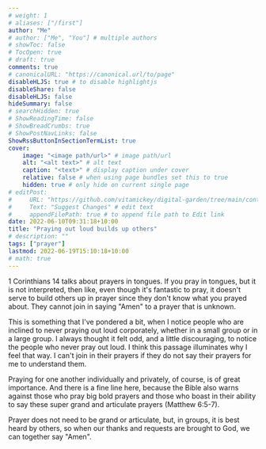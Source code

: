 ```yaml
---
# weight: 1
# aliases: ["/first"]
author: "Me"
# author: ["Me", "You"] # multiple authors
# showToc: false
# TocOpen: true
# draft: true
comments: true
# canonicalURL: "https://canonical.url/to/page"
disableHLJS: true # to disable highlightjs
disableShare: false
disableHLJS: false
hideSummary: false
# searchHidden: true
# ShowReadingTime: false
# ShowBreadCrumbs: true
# ShowPostNavLinks: false
ShowRssButtonInSectionTermList: true
cover:
    image: "<image path/url>" # image path/url
    alt: "<alt text>" # alt text
    caption: "<text>" # display caption under cover
    relative: false # when using page bundles set this to true
    hidden: true # only hide on current single page
# editPost:
#     URL: "https://github.com/vitamickey/digital-garden/tree/main/content"
#     Text: "Suggest Changes" # edit text
#     appendFilePath: true # to append file path to Edit link
date: 2022-06-10T09:31:18+10:00
title: "Praying out loud builds up others"
# description: ""
tags: ["prayer"]
lastmod: 2022-06-19T15:10:18+10:00
# math: true
---
```


1 Corinthians 14 talks about prayers in tongues. If you pray in tongues, but it is not interpreted, then like, even though it's fantastic to pray, it doesn't serve to build others up in prayer since they don't know what you prayed about. They cannot join in saying "Amen" to a prayer that is unknown. 

This is something that I've pondered a bit, when I notice people who are inclined to never praying out loud corporately, whether in a small group or in a large group. I always thought it felt odd, and a little discouraging, to notice the people who never pray out loud. I think this passage illuminates why I feel that way. I can't join in their prayers if they do not say their prayers for me to understand them. 

Praying for one another individually and privately, of course, is of great importance. And there is a fine line here, because the Bible also warns against those who pray big bold prayers and those who boast in their ability to say these super grand and articulate prayers (Matthew 6:5-7). 

Prayer does not need to be grand or articulate, but, in groups, it is best heard by others, so when our thanks and requests are brought to God, we can together say "Amen".  